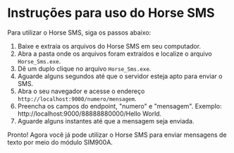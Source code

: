 # Instruções para uso do Horse SMS

Para utilizar o Horse SMS, siga os passos abaixo:

1. Baixe e extraia os arquivos do Horse SMS em seu computador.
2. Abra a pasta onde os arquivos foram extraídos e localize o arquivo `Horse_Sms.exe`.
3. Dê um duplo clique no arquivo `Horse_Sms.exe`.
4. Aguarde alguns segundos até que o servidor esteja apto para enviar o SMS.
5. Abra o seu navegador e acesse o endereço `http://localhost:9000/numero/mensagem`.
6. Preencha os campos do endpoint, "numero" e "mensagem". Exemplo: http://localhost:9000/88888880000/Hello World.
7. Aguarde alguns instantes até que a mensagem seja enviada.

Pronto! Agora você já pode utilizar o Horse SMS para enviar mensagens de texto por meio do módulo SIM900A.

